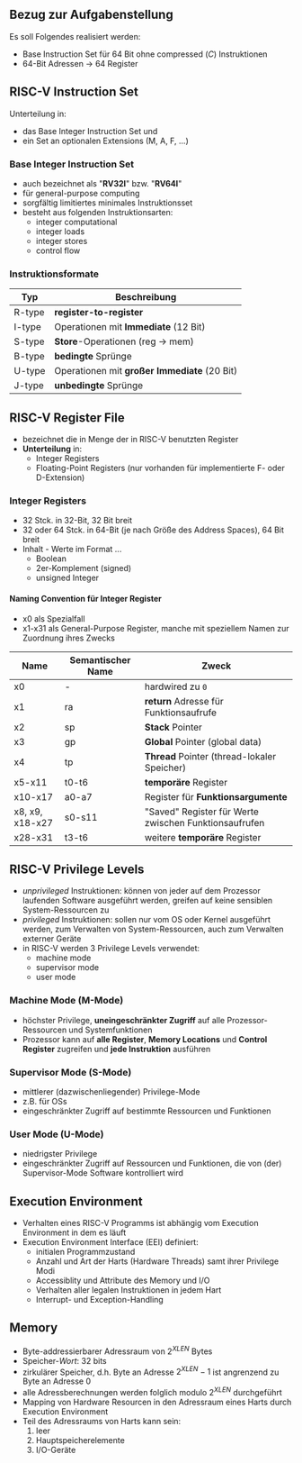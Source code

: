 ## Bezug zur Aufgabenstellung
Es soll Folgendes realisiert werden:
- Base Instruction Set für 64 Bit ohne compressed (*C*) Instruktionen
- 64-Bit Adressen -> 64 Register


## RISC-V Instruction Set
Unterteilung in:
- das Base Integer Instruction Set und
- ein Set an optionalen Extensions (M, A, F, ...)

### Base Integer Instruction Set
- auch bezeichnet als "**RV32I**" bzw. "**RV64I**"
- für general-purpose computing
- sorgfältig limitiertes minimales Instruktionsset
- besteht aus folgenden Instruktionsarten:
	- integer computational
	- integer loads
	- integer stores
	- control flow

### Instruktionsformate
| Typ    | Beschreibung                                  |
| ------ | --------------------------------------------- |
| R-type | **register-to-register**                      |
| I-type | Operationen mit **Immediate** (12 Bit)        |
| S-type | **Store**-Operationen (reg -> mem)            |
| B-type | **bedingte** Sprünge                          |
| U-type | Operationen mit **großer Immediate** (20 Bit) |
| J-type | **unbedingte** Sprünge                        |


## RISC-V Register File
- bezeichnet die in Menge der in RISC-V benutzten Register
- **Unterteilung** in:
	- Integer Registers
	- Floating-Point Registers (nur vorhanden für implementierte F- oder D-Extension)

### Integer Registers
- 32 Stck. in 32-Bit, 32 Bit breit
- 32 oder 64 Stck. in 64-Bit (je nach Größe des Address Spaces), 64 Bit breit
- Inhalt - Werte im Format ...
	- Boolean
	- 2er-Komplement (signed)
	- unsigned Integer

#### Naming Convention für Integer Register
- x0 als Spezialfall
- x1-x31 als General-Purpose Register, manche mit speziellem Namen zur Zuordnung ihres Zwecks

| Name            | Semantischer Name | Zweck                                                 |
| --------------- | ----------------- | ----------------------------------------------------- |
| x0              | -                 | hardwired zu `0`                                      |
| x1              | ra                | **return** Adresse für Funktionsaufrufe               |
| x2              | sp                | **Stack** Pointer                                     |
| x3              | gp                | **Global** Pointer (global data)                      |
| x4              | tp                | **Thread** Pointer (thread-lokaler Speicher)          |
| x5-x11          | t0-t6             | **temporäre** Register                                |
| x10-x17         | a0-a7             | Register für **Funktionsargumente**                   |
| x8, x9, x18-x27 | s0-s11            | "Saved" Register für Werte zwischen Funktionsaufrufen |
| x28-x31         | t3-t6             | weitere **temporäre** Register                        |


## RISC-V Privilege Levels
- *unprivileged* Instruktionen: können von jeder auf dem Prozessor laufenden Software ausgeführt werden, greifen auf keine sensiblen System-Ressourcen zu
- *privileged* Instruktionen: sollen nur vom OS oder Kernel ausgeführt werden, zum Verwalten von System-Ressourcen, auch zum Verwalten externer Geräte
- in RISC-V werden 3 Privilege Levels verwendet:
	- machine mode
	- supervisor mode
	- user mode

### Machine Mode (M-Mode)
- höchster Privilege, **uneingeschränkter Zugriff** auf alle Prozessor-Ressourcen und Systemfunktionen
- Prozessor kann auf **alle Register**, **Memory Locations** und **Control Register** zugreifen und **jede Instruktion** ausführen

### Supervisor Mode (S-Mode)
- mittlerer (dazwischenliegender) Privilege-Mode
- z.B. für OSs
- eingeschränkter Zugriff auf bestimmte Ressourcen und Funktionen

### User Mode (U-Mode)
- niedrigster Privilege
- eingeschränkter Zugriff auf Ressourcen und Funktionen, die von (der) Supervisor-Mode Software kontrolliert wird


## Execution Environment
- Verhalten eines RISC-V Programms ist abhängig vom Execution Environment in dem es läuft
- Execution Environment Interface (EEI) definiert:
	- initialen Programmzustand
	- Anzahl und Art der Harts (Hardware Threads) samt ihrer Privilege Modi
	- Accessiblity und Attribute des Memory und I/O
	- Verhalten aller legalen Instruktionen in jedem Hart
	- Interrupt- und Exception-Handling


## Memory
- Byte-addressierbarer Adressraum von $2^{XLEN}$ Bytes
- Speicher-*Wort*: 32 bits
- zirkulärer Speicher, d.h. Byte an Adresse $2^{XLEN} - 1$ ist angrenzend zu Byte an Adresse 0
- alle Adressberechnungen werden folglich modulo $2^{XLEN}$ durchgeführt
- Mapping von Hardware Resourcen in den Adressraum eines Harts durch Execution Environment
- Teil des Adressraums von Harts kann sein:
	1. leer
	2. Hauptspeicherelemente
	3. I/O-Geräte

